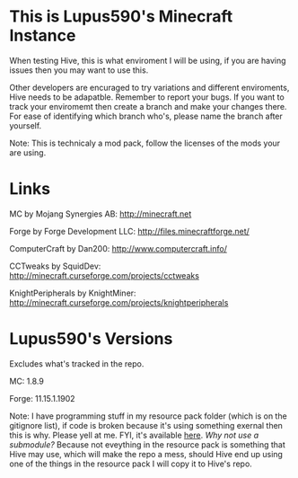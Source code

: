 # This is Lupus590's Minecraft Instance
When testing Hive, this is what enviroment I will be using, if you are having issues then you may want to use this.

Other developers are encuraged to try variations and different enviroments, Hive needs to be adapatble. Remember to report your bugs.
If you want to track your enviromemt then create a branch and make your changes there. For ease of identifying which branch who's, please name the branch after yourself.

Note: This is technicaly a mod pack, follow the licenses of the mods your are using.

# Links
MC by Mojang Synergies AB: http://minecraft.net

Forge by Forge Development LLC: http://files.minecraftforge.net/

ComputerCraft by Dan200: http://www.computercraft.info/

CCTweaks by SquidDev: http://minecraft.curseforge.com/projects/cctweaks

KnightPeripherals by KnightMiner: http://minecraft.curseforge.com/projects/knightperipherals

# Lupus590's Versions
Excludes what's tracked in the repo.

MC: 1.8.9

Forge: 11.15.1.1902

Note: I have programming stuff in my resource pack folder (which is on the gitignore list), if code is broken because it's using something exernal then this is why. Please yell at me. FYI, it's available [here](https://github.com/lupus590/CC-My-Code-Pack). _Why not use a submodule?_ Because not eveything in the resource pack is something that Hive may use, which will make the repo a mess, should Hive end up using one of the things in the resource pack I will copy it to Hive's repo.